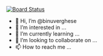 [![Board Status](https://dev.azure.com/binuverghese/9a180566-21f1-4bfd-86e9-6ecfb820829d/4bef3290-805e-4567-991f-156fa81569fc/_apis/work/boardbadge/086d130c-c443-4ffd-b18c-c3593adf9233)](https://dev.azure.com/binuverghese/9a180566-21f1-4bfd-86e9-6ecfb820829d/_boards/board/t/4bef3290-805e-4567-991f-156fa81569fc/Microsoft.RequirementCategory)
- 👋 Hi, I’m @binuverghese
- 👀 I’m interested in ...
- 🌱 I’m currently learning ...
- 💞️ I’m looking to collaborate on ...
- 📫 How to reach me ...

<!---
binuverghese/binuverghese is a ✨ special ✨ repository because its `README.md` (this file) appears on your GitHub profile.
You can click the Preview link to take a look at your changes.
--->
